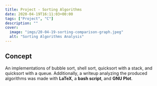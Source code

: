 ```yaml
---
title: Project - Sorting Algorithms
date: 2020-04-19T16:11:03+00:00
tags: ["Project", "C"]
description: ""
cover:
  image: "imgs/20-04-19-sorting-comparison-graph.jpeg"
  alt: "Sorting Algorithms Analysis"
---
```


## Concept

An implementations of bubble sort, shell sort, quicksort with a stack, and quicksort with a queue. Additionally, a writeup analyzing the produced algorithms was made with **LaTeX**, a **bash script**, and **GNU Plot**.
